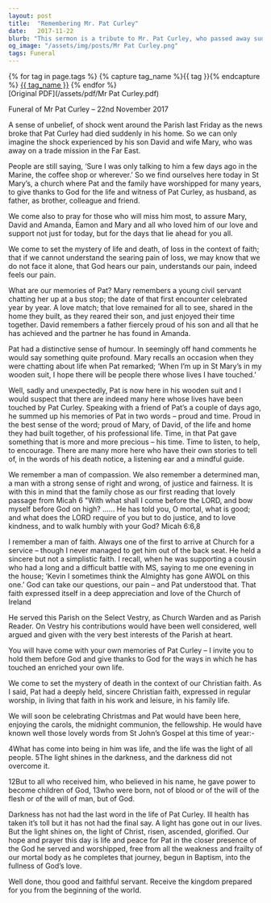 ```yaml
---
layout: post
title:  "Remembering Mr. Pat Curley"
date:   2017-11-22
blurb: "This sermon is a tribute to Mr. Pat Curley, who passed away suddenly. It reflects on his life, his faith, and the impact he had on those around him. The sermon also offers comfort and support to those mourning his loss, reminding them of the enduring presence of God in times of sorrow."
og_image: "/assets/img/posts/Mr Pat Curley.png"
tags: Funeral
---    
```

<div class="tag-pills">
  {% for tag in page.tags %}
    {% capture tag_name %}{{ tag }}{% endcapture %}
    <a href="{{ site.baseurl }}/tag/{{ tag_name }}" class="tag-pill">{{ tag_name }}</a>
  {% endfor %}
</div>
[Original PDF](/assets/pdf/Mr Pat Curley.pdf)

Funeral of Mr Pat Curley – 22nd November 2017

A sense of unbelief, of shock went around the Parish last Friday as the news broke that Pat Curley had died suddenly in his home. So we can only imagine the shock experienced by his son David and wife Mary, who was away on a trade mission in the Far East.

People are still saying, ‘Sure I was only talking to him a few days ago in the Marine, the coffee shop or wherever.’ So we find ourselves here today in St Mary’s, a church where Pat and the family have worshipped for many years, to give thanks to God for the life and witness of Pat Curley, as husband, as father, as brother, colleague and friend.

We come also to pray for those who will miss him most, to assure Mary, David and Amanda, Eamon and Mary and all who loved him of our love and support not just for today, but for the days that lie ahead for you all.

We come to set the mystery of life and death, of loss in the context of faith; that if we cannot understand the searing pain of loss, we may know that we do not face it alone, that God hears our pain, understands our pain, indeed feels our pain.

What are our memories of Pat? Mary remembers a young civil servant chatting her up at a bus stop; the date of that first encounter celebrated year by year. A love match; that love remained for all to see, shared in the home they built, as they reared their son, and just enjoyed their time together. David remembers a father fiercely proud of his son and all that he has achieved and the partner he has found in Amanda.

Pat had a distinctive sense of humour. In seemingly off hand comments he would say something quite profound. Mary recalls an occasion when they were chatting about life when Pat remarked; ‘When I’m up in St Mary’s in my wooden suit, I hope there will be people there whose lives I have touched.’

Well, sadly and unexpectedly, Pat is now here in his wooden suit and I would suspect that there are indeed many here whose lives have been touched by Pat Curley. Speaking with a friend of Pat’s a couple of days ago, he summed up his memories of Pat in two words – proud and time. Proud in the best sense of the word; proud of Mary, of David, of the life and home they had built together, of his professional life. Time, in that Pat gave something that is more and more precious – his time. Time to listen, to help, to encourage. There are many more here who have their own stories to tell of, in the words of his death notice, a listening ear and a mindful guide.

We remember a man of compassion. We also remember a determined man, a man with a strong sense of right and wrong, of justice and fairness. It is with this in mind that the family chose as our first reading that lovely passage from Micah 6 "With what shall I come before the LORD, and bow myself before God on high? …… He has told you, O mortal, what is good; and what does the LORD require of you but to do justice, and to love kindness, and to walk humbly with your God? Micah 6:6,8

I remember a man of faith. Always one of the first to arrive at Church for a service – though I never managed to get him out of the back seat. He held a sincere but not a simplistic faith. I recall, when he was supporting a cousin who had a long and a difficult battle with MS, saying to me one evening in the house; ‘Kevin I sometimes think the Almighty has gone AWOL on this one.’ God can take our questions, our pain – and Pat understood that. That faith expressed itself in a deep appreciation and love of the Church of Ireland

He served this Parish on the Select Vestry, as Church Warden and as Parish Reader. On Vestry his contributions would have been well considered, well argued and given with the very best interests of the Parish at heart.

You will have come with your own memories of Pat Curley – I invite you to hold them before God and give thanks to God for the ways in which he has touched an enriched your own life.

We come to set the mystery of death in the context of our Christian faith. As I said, Pat had a deeply held, sincere Christian faith, expressed in regular worship, in living that faith in his work and leisure, in his family life.

We will soon be celebrating Christmas and Pat would have been here, enjoying the carols, the midnight communion, the fellowship. He would have known well those lovely words from St John’s Gospel at this time of year:-

4What has come into being in him was life, and the life was the light of all people. 5The light shines in the darkness, and the darkness did not overcome it.

12But to all who received him, who believed in his name, he gave power to become children of God, 13who were born, not of blood or of the will of the flesh or of the will of man, but of God.

Darkness has not had the last word in the life of Pat Curley. Ill health has taken it’s toll but it has not had the final say. A light has gone out in our lives. But the light shines on, the light of Christ, risen, ascended, glorified. Our hope and prayer this day is life and peace for Pat in the closer presence of the God he served and worshipped, free from all the weakness and frailty of our mortal body as he completes that journey, begun in Baptism, into the fullness of God’s love.

Well done, thou good and faithful servant. Receive the kingdom prepared for you from the beginning of the world.
